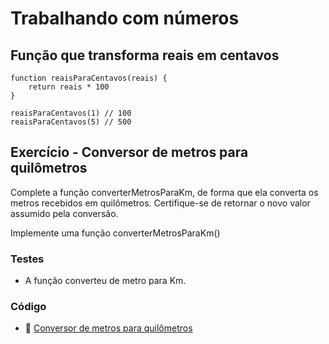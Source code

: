 # Trabalhando com números

## Função que transforma reais em centavos

```
function reaisParaCentavos(reais) {
    return reais * 100
}

reaisParaCentavos(1) // 100
reaisParaCentavos(5) // 500
```

## Exercício - Conversor de metros para quilômetros

Complete a função converterMetrosParaKm, de forma que ela converta os metros recebidos em quilômetros. Certifique-se de retornar o novo valor assumido pela conversão.

Implemente uma função converterMetrosParaKm()

### Testes 
- A função converteu de metro para Km.

### Código

- 🔗 [Conversor de metros para quilômetros](./converterMetrosParaKm.js)
